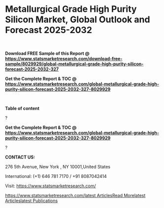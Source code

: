 <h1>Metallurgical Grade High Purity Silicon Market, Global Outlook and Forecast 2025-2032</h1><br/><p><strong>Download FREE Sample of this Report @ <a href="https://www.statsmarketresearch.com/download-free-sample/8029929/global-metallurgical-grade-high-purity-silicon-forecast-2025-2032-327">https://www.statsmarketresearch.com/download-free-sample/8029929/global-metallurgical-grade-high-purity-silicon-forecast-2025-2032-327</a></strong></p>
 
 
 
 <div><b>Get the Complete Report & TOC @ <a href="https://www.statsmarketresearch.com/global-metallurgical-grade-high-purity-silicon-forecast-2025-2032-327-8029929">https://www.statsmarketresearch.com/global-metallurgical-grade-high-purity-silicon-forecast-2025-2032-327-8029929</a></b></div>
 
 
 
 <p><br />
 
 <b>Table of content</b></p>
 
 
 
 <p>? </p>
 
 
 
 <div><b>Get the Complete Report & TOC @ <a href="https://www.statsmarketresearch.com/global-metallurgical-grade-high-purity-silicon-forecast-2025-2032-327-8029929">https://www.statsmarketresearch.com/global-metallurgical-grade-high-purity-silicon-forecast-2025-2032-327-8029929</a></b></div>
 
 
 
 <p>? </p>
 
 
 
 <p><b>CONTACT US:</b><br />
 
 276 5th Avenue, New York , NY 10001,United States<br />
 
 International: (+1) 646 781 7170 / +91 8087042414<br />
 
 Visit: <a href="https://www.statsmarketresearch.com/">https://www.statsmarketresearch.com/</a><br />
 
 <a href="https://gyeongbokgung.com">https://www.statsmarketresearch.com/</a><a href="https://hallyeomaritime.com">latest Articles</a><a href="https://jingwansa.com">Read More</a><a href="https://nguoiviet.jp/">latest Articles</a><a href="https://www.intelmarketresearch.com/">latest Publications</a></p>